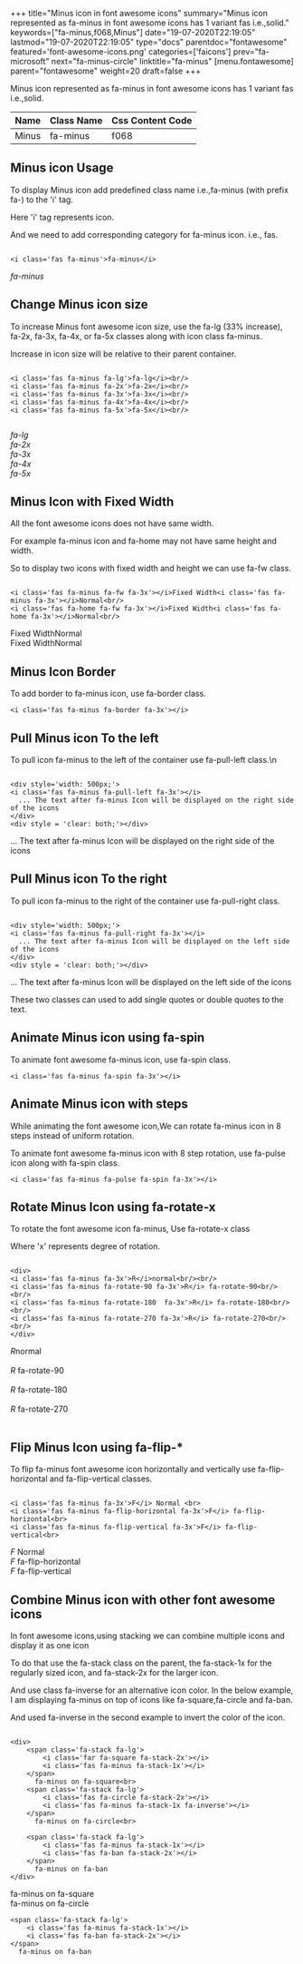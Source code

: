 +++
title="Minus icon in font awesome icons"
summary="Minus icon represented as fa-minus in font awesome icons has 1 variant fas i.e.,solid."
keywords=["fa-minus,f068,Minus"]
date="19-07-2020T22:19:05"
lastmod="19-07-2020T22:19:05"
type="docs"
parentdoc="fontawesome"
featured='font-awesome-icons.png'
categories=['faicons']
prev="fa-microsoft"
next="fa-minus-circle"
linktitle="fa-minus"
[menu.fontawesome]
parent="fontawesome"
weight=20
draft=false
+++


Minus icon represented as fa-minus in font awesome icons has 1 variant fas i.e.,solid.

<div class='table-responsive'><table class='table'><thead><tr><th>Name</th><th>Class Name</th><th>Css Content Code</th></tr></thead><tbody><tr><td>Minus</td><td>fa-minus</td><td>f068</td></tr></tbody></table></div>



## Minus icon Usage

To display Minus icon add predefined class name i.e.,fa-minus (with prefix fa-) to the 'i' tag.

Here 'i' tag represents icon.

And we need to add corresponding category for fa-minus icon. i.e., fas.


```

<i class='fas fa-minus'>fa-minus</i>
```

<i class='fas fa-minus'>fa-minus</i>




## Change Minus icon size
To increase Minus font awesome icon size, use the fa-lg (33% increase), fa-2x, fa-3x, fa-4x, or fa-5x classes along with icon class fa-minus.

Increase in icon size will be relative to their parent container. 

```

<i class='fas fa-minus fa-lg'>fa-lg</i><br/>
<i class='fas fa-minus fa-2x'>fa-2x</i><br/>
<i class='fas fa-minus fa-3x'>fa-3x</i><br/>
<i class='fas fa-minus fa-4x'>fa-4x</i><br/>
<i class='fas fa-minus fa-5x'>fa-5x</i><br/>
            
```

<i class='fas fa-minus fa-lg'>fa-lg</i><br/>
<i class='fas fa-minus fa-2x'>fa-2x</i><br/>
<i class='fas fa-minus fa-3x'>fa-3x</i><br/>
<i class='fas fa-minus fa-4x'>fa-4x</i><br/>
<i class='fas fa-minus fa-5x'>fa-5x</i><br/>
            



## Minus Icon with Fixed Width 

All the font awesome icons does not have same width.

For example fa-minus icon and fa-home may not have same height and width.

So to display two icons with fixed width and height we can use fa-fw class.


```

<i class='fas fa-minus fa-fw fa-3x'></i>Fixed Width<i class='fas fa-minus fa-3x'></i>Normal<br/>
<i class='fas fa-home fa-fw fa-3x'></i>Fixed Width<i class='fas fa-home fa-3x'></i>Normal<br/>
```

<i class='fas fa-minus fa-fw fa-3x'></i>Fixed Width<i class='fas fa-minus fa-3x'></i>Normal<br/>
<i class='fas fa-home fa-fw fa-3x'></i>Fixed Width<i class='fas fa-home fa-3x'></i>Normal<br/>



## Minus Icon Border 

To add border to fa-minus icon, use fa-border class.


```
<i class='fas fa-minus fa-border fa-3x'></i>

```
<i class='fas fa-minus fa-border fa-3x'></i>





## Pull Minus icon To the left

To pull icon fa-minus to the left of the container use fa-pull-left class.\n

```

<div style='width: 500px;'>
<i class='fas fa-minus fa-pull-left fa-3x'></i>
  ... The text after fa-minus Icon will be displayed on the right side of the icons
</div>
<div style = 'clear: both;'></div>
```

<div style='width: 500px;'>
<i class='fas fa-minus fa-pull-left fa-3x'></i>
  ... The text after fa-minus Icon will be displayed on the right side of the icons
</div>
<div style = 'clear: both;'></div>




## Pull Minus icon To the right
To pull icon fa-minus to the right of the container use fa-pull-right class.

```

<div style='width: 500px;'>
<i class='fas fa-minus fa-pull-right fa-3x'></i>
  ... The text after fa-minus Icon will be displayed on the left side of the icons
</div>
<div style = 'clear: both;'></div>
```

<div style='width: 500px;'>
<i class='fas fa-minus fa-pull-right fa-3x'></i>
  ... The text after fa-minus Icon will be displayed on the left side of the icons
</div>
<div style = 'clear: both;'></div>

These two classes can used to add single quotes or double quotes to the text.


## Animate Minus icon using fa-spin
To animate font awesome fa-minus icon, use fa-spin class.

```
<i class='fas fa-minus fa-spin fa-3x'></i>
```
<i class='fas fa-minus fa-spin fa-3x'></i>




## Animate Minus icon with steps
While animating the font awesome icon,We can rotate fa-minus icon in 8 steps instead of uniform rotation.

To animate font awesome fa-minus icon with 8 step rotation, use fa-pulse icon along with fa-spin class.


```
<i class='fas fa-minus fa-pulse fa-spin fa-3x'></i>

```
<i class='fas fa-minus fa-pulse fa-spin fa-3x'></i>





## Rotate Minus Icon using fa-rotate-x
To rotate the font awesome icon fa-minus, Use fa-rotate-x class

Where 'x' represents degree of rotation.


```

<div>
<i class='fas fa-minus fa-3x'>R</i>normal<br/><br/>
<i class='fas fa-minus fa-rotate-90 fa-3x'>R</i> fa-rotate-90<br/><br/> 
<i class='fas fa-minus fa-rotate-180  fa-3x'>R</i> fa-rotate-180<br/><br/> 
<i class='fas fa-minus fa-rotate-270 fa-3x'>R</i> fa-rotate-270<br/><br/>
</div>
```

<div>
<i class='fas fa-minus fa-3x'>R</i>normal<br/><br/>
<i class='fas fa-minus fa-rotate-90 fa-3x'>R</i> fa-rotate-90<br/><br/> 
<i class='fas fa-minus fa-rotate-180  fa-3x'>R</i> fa-rotate-180<br/><br/> 
<i class='fas fa-minus fa-rotate-270 fa-3x'>R</i> fa-rotate-270<br/><br/>
</div>




## Flip Minus Icon using fa-flip-*
To flip fa-minus font awesome icon horizontally and vertically use fa-flip-horizontal and fa-flip-vertical classes. 

```

<i class='fas fa-minus fa-3x'>F</i> Normal <br>
<i class='fas fa-minus fa-flip-horizontal fa-3x'>F</i> fa-flip-horizontal<br>
<i class='fas fa-minus fa-flip-vertical fa-3x'>F</i> fa-flip-vertical<br>
```

<i class='fas fa-minus fa-3x'>F</i> Normal <br>
<i class='fas fa-minus fa-flip-horizontal fa-3x'>F</i> fa-flip-horizontal<br>
<i class='fas fa-minus fa-flip-vertical fa-3x'>F</i> fa-flip-vertical<br>




## Combine Minus icon with other font awesome icons
In font awesome icons,using stacking we can combine multiple icons and display it as one icon 

To do that use the fa-stack class on the parent, the fa-stack-1x for the regularly sized icon, and fa-stack-2x for the larger icon.

And use class fa-inverse for an alternative icon color. 
In the below example, I am displaying fa-minus on top of icons like fa-square,fa-circle and fa-ban.

And used fa-inverse in the second example to invert the color of the icon.

```

<div>
    <span class='fa-stack fa-lg'>
        <i class='far fa-square fa-stack-2x'></i>
        <i class='fas fa-minus fa-stack-1x'></i>
    </span>
      fa-minus on fa-square<br>
    <span class='fa-stack fa-lg'>
        <i class='fas fa-circle fa-stack-2x'></i>
        <i class='fas fa-minus fa-stack-1x fa-inverse'></i>
    </span>
      fa-minus on fa-circle<br>

    <span class='fa-stack fa-lg'>
        <i class='fas fa-minus fa-stack-1x'></i>
        <i class='fas fa-ban fa-stack-2x'></i>
    </span>
      fa-minus on fa-ban
</div>
```

<div>
    <span class='fa-stack fa-lg'>
        <i class='far fa-square fa-stack-2x'></i>
        <i class='fas fa-minus fa-stack-1x'></i>
    </span>
      fa-minus on fa-square<br>
    <span class='fa-stack fa-lg'>
        <i class='fas fa-circle fa-stack-2x'></i>
        <i class='fas fa-minus fa-stack-1x fa-inverse'></i>
    </span>
      fa-minus on fa-circle<br>

    <span class='fa-stack fa-lg'>
        <i class='fas fa-minus fa-stack-1x'></i>
        <i class='fas fa-ban fa-stack-2x'></i>
    </span>
      fa-minus on fa-ban
</div>






